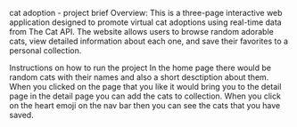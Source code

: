 cat adoption - project brief
Overview: This is a three-page interactive web application designed to promote virtual cat adoptions using real-time data from The Cat API. The website allows users to browse random adorable cats, view detailed information about each one, and save their favorites to a personal collection.

Instructions on how to run the project
In the home page there would be random cats with their names and also a short desctiption about them. When you clicked on the page that you like it would bring you to the detail page in the detail page you can add the cats to collection. When you click on the heart emoji on the nav bar then you can see the cats that you have saved. 
